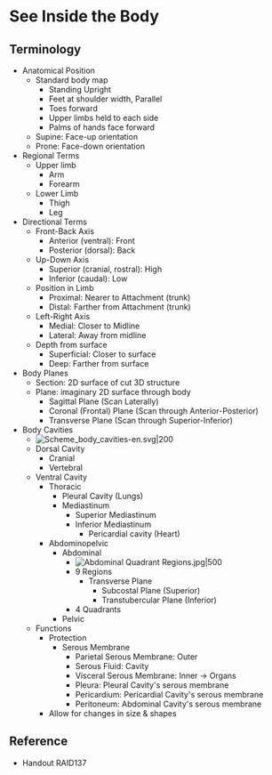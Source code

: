 # See Inside the Body

## Terminology

* Anatomical Position
  * Standard body map
    * Standing Upright
    * Feet at shoulder width, Parallel
    * Toes forward
    * Upper limbs held to each side
    * Palms of hands face forward
  * Supine: Face-up orientation
  * Prone: Face-down orientation
* Regional Terms
  * Upper limb
    * Arm
    * Forearm
  * Lower Limb
    * Thigh
    * Leg
* Directional Terms
  * Front-Back Axis
    * Anterior (ventral): Front
    * Posterior (dorsal): Back
  * Up-Down Axis
    * Superior (cranial, rostral): High
    * Inferior (caudal): Low
  * Position in Limb
    * Proximal: Nearer to Attachment (trunk)
    * Distal: Farther from Attachment (trunk)
  * Left-Right Axis
    * Medial: Closer to Midline
    * Lateral: Away from midline
  * Depth from surface
    * Superficial: Closer to surface
    * Deep: Farther from surface
* Body Planes
  * Section: 2D surface of cut 3D structure
  * Plane: imaginary 2D surface through body
    * Sagittal Plane (Scan Laterally)
    * Coronal (Frontal) Plane (Scan through Anterior-Posterior)
    * Transverse Plane (Scan through Superior-Inferior)
* Body Cavities
  * ![Scheme\_body\_cavities-en.svg|200](https://upload.wikimedia.org/wikipedia/commons/e/ee/Scheme_body_cavities-en.svg)
  * Dorsal Cavity
    * Cranial
    * Vertebral
  * Ventral Cavity
    * Thoracic
      * Pleural Cavity (Lungs)
      * Mediastinum
        * Superior Mediastinum
        * Inferior Mediastinum
          * Pericardial cavity (Heart)
    * Abdominopelvic
      * Abdominal
        * ![Abdominal Quadrant Regions.jpg|500](https://upload.wikimedia.org/wikipedia/commons/c/c9/Abdominal_Quadrant_Regions.jpg)
        * 9 Regions
          * Transverse Plane
            * Subcostal Plane (Superior)
            * Transtubercular Plane (Inferior)
        * 4 Quadrants
      * Pelvic
  * Functions
    * Protection
      * Serous Membrane
        * Parietal Serous Membrane: Outer
        * Serous Fluid: Cavity
        * Visceral Serous Membrane: Inner → Organs
        * Pleura: Pleural Cavity's serous membrane
        * Pericardium: Pericardial Cavity's serous membrane
        * Peritoneum: Abdominal Cavity's serous membrane
    * Allow for changes in size & shapes

## Reference

* Handout RAID137
